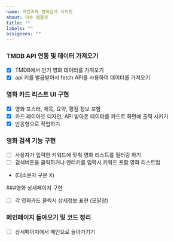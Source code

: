 ```yaml
---
name: 개인과제_영화검색 사이트
about: 이슈 템플릿
title: ""
labels: ""
assignees: ""
---
```


### TMDB API 연동 및 데이터 가져오기

- [x] TMDB에서 인기 영화 데이터를 가져오기
- [x] api 키를 발급받아서 fetch API를 사용하여 데이터를 가져오기

### 영화 카드 리스트 UI 구현

- [x] 영화 포스터, 제목, 요약, 평점 정보 포함
- [x] 카드 레이아웃 디자인, API 받아온 데이터를 카드로 화면에 출력 시키기
- [x] 반응형으로 작업하기

### 영화 검색 기능 구현

- [ ] 사용자가 입력한 키워드에 맞춰 영화 리스트를 필터링 하기
- [ ] 검색버튼을 클릭하거나 엔터키를 입력시 키워드 포함 영화 리스트업
- (대소문자 구분 X)

###영화 상세페이지 구현

- [ ] 각 영화카드 클릭시 상세정보 표현 (모달창)

### 메인페이지 돌아오기 및 코드 정리

- [ ] 상세페이지에서 메인으로 돌아가기기
